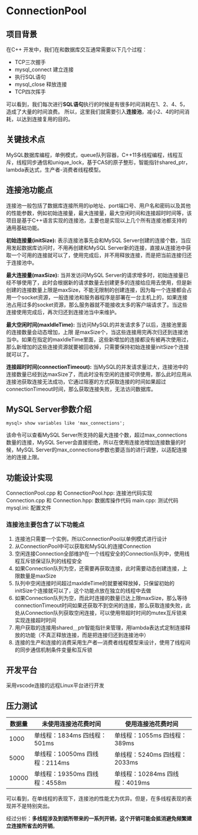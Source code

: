# ConnectionPool
## 项目背景
在C++ 开发中，我们在和数据库交互通常需要以下几个过程：

-   TCP三次握手
-   mysql_connect 建立连接
-   执行SQL语句
-   mysql_close 释放连接
-   TCP四次挥手

可以看到，我们每次进行**SQL语句**执行的时候是有很多时间消耗在1、2、4、5，造成了大量的时间浪费。
所以，这里我们就需要引入**连接池**，减小2、4的时间消耗，以达到连接复用的目的。

## 关键技术点
MySQL数据库编程，单例模式，queue队列容器，C++11多线程编程，线程互斥，线程同步通信和unique_lock，基于CAS的原子整形，智能指针shared_ptr，lambda表达式，生产者-消费者线程模型。

## 连接池功能点
连接池一般包括了数据库连接所用的ip地址、port端口号、用户名和密码以及其他的性能参数，例如初始连接量，最大连接量，最大空闲时间和连接超时时间等，该项目是基于C++语言实现的连接池，主要也是实现以上几个所有连接池都支持的通用基础功能。

**初始连接量(initSize):** 表示连接池事先会和MySQL Server创建的连接个数，当应用发起数据库访问时，不用再创建和MySQL Server新的连接，直接从连接池中获取一个可用的连接就可以了，使用完成后，并不用释放连接，而是把当前连接归还于连接池中。

**最大连接量(maxSize):** 当并发访问MySQL Server的请求增多时，初始连接量已经不够使用了，此时会根据新的请求数量去创建更多的连接给应用去使用，但是新创建的连接数量上限是maxSize，不能无限制的创建连接，因为每一个连接都会占用一个socket资源，一般连接池和服务器程序是部署在一台主机上的，如果连接池占用过多的socket资源，那么服务器就不能接收太多的客户端请求了。当这些连接使用完成后，再次归还到连接池当中来维护。

**最大空闲时间(maxIdleTime):** 当访问MySQL的并发请求多了以后，连接池里面的连接数量会动态增加，上限
是maxSize个，当这些连接用完再次归还到连接池当中。如果在指定的maxldleTime里面，这些新增加的连接都没有被再次使用过，那么新增加的这些连接资源就要被回收掉，只需要保持初始连接量initSize个连接就可以了。

**连接超时时间(connectionTimeout):** 当MySQL的并发请求量过大，连接池中的连接数量已经到达maxSize了，而此时没有空闲的连接可供使用，那么此时应用从连接池获取连接无法成功，它通过阻塞的方式获取连接的时间如果超过connectionTimeout时间，那么获取连接失败，无法访问数据库。

## MySQL Server参数介绍
```
mysql> show variables like 'max_connections';
```
该命令可以查看MySQL Server所支持的最大连接个数，超过max_connections数量的连接，MySQL Server会直接拒绝，所以在使用连接池增加连接数量的时候，MySQL Server的max_connections参数也要适当的进行调整，以适配连接池的连接上限。

## 功能设计实现
ConnectionPool.cpp 和 ConnectionPool.hpp: 连接池代码实现
Connection.cpp 和 Connection.hpp: 数据库操作代码
main.cpp: 测试代码
mysql.ini: 配置文件

### 连接池主要包含了以下功能点

 1. 连接池只需要一个实例，所以ConnectionPool以单例模式进行设计
 2. 从ConnectionPool中可以获取和MySQL的连接Connection
 3. 空闲连接Connection全部维护在一个线程安全的Connection队列中，使用线程互斥锁保证队列的线程安全
 4. 如果Connection队列为空，还需要再获取连接，此时需要动态创建连接，上限数量是maxSize
 5. 队列中空闲连接时间超过maxldleTime的就要被释放掉，只保留初始的initSize个连接就可以了，这个功能点放在独立的线程中去做
 6. 如果Connection队列为空，而此时连接的数量已达上限maxSize，那么等待connectionTimeout时间如果还获取不到空闲的连接，那么获取连接失败，此处从Connection队列获取空闲连接，可以使用带超时时间的mutex互斥锁来实现连接超时时间
 7. 用户获取的连接用shared＿ptr智能指针来管理，用lambda表达式定制连接释放的功能（不真正释放连接，而是把连接归还到连接池中）
 8. 连接的生产和连接的消费采用生产者—消费者线程模型来设计，使用了线程间的同步通信机制条件变量和互斥锁

## 开发平台
采用vscode连接的远程Linux平台进行开发

## 压力测试
| 数据量 |未使用连接池花费时间|使用连接池花费时间|
|--|--|--|
| 1000 | 单线程：1834ms  四线程：501ms | 单线程：1055ms 四线程：389ms|
| 5000 | 单线程：10050ms 四线程：2114ms | 单线程：5240ms 四线程：2033ms |
|10000 | 单线程：19350ms 四线程：4558m | 单线程：10284ms 四线程：4019ms |

可以看到，在单线程的表现下，连接池的性能尤为优异。但是，在多线程表现的表现并不是特别突出。

经过分析：**多线程涉及到锁所带来的一系列开销，这个开销可能会抵消避免频繁建立连接所省去的开销**。

